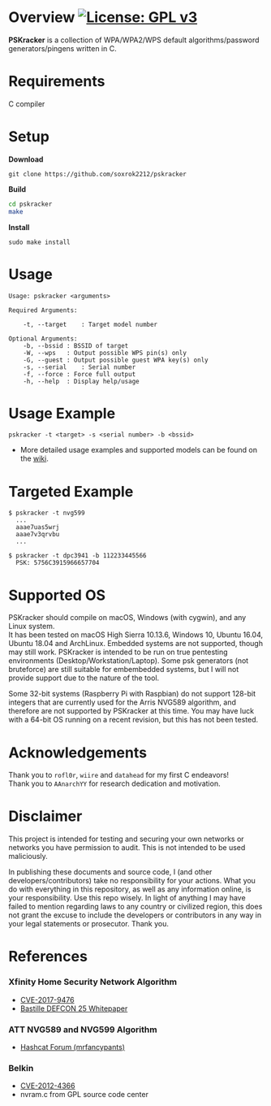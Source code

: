 # Overview [![License: GPL v3](https://img.shields.io/badge/License-GPL%20v3-blue.svg)](https://github.com/soxrok2212/PSKracker/blob/master/LICENSE)

**PSKracker** is a collection of WPA/WPA2/WPS default algorithms/password generators/pingens written in C.

# Requirements

C compiler

# Setup

**Download**

`git clone https://github.com/soxrok2212/pskracker`

**Build**

```bash
cd pskracker
make
```

**Install**

`sudo make install`

# Usage

```
Usage: pskracker <arguments>

Required Arguments:
	
	-t, --target	: Target model number

Optional Arguments:
	-b, --bssid	: BSSID of target
	-W, --wps	: Output possible WPS pin(s) only
	-G, --guest	: Output possible guest WPA key(s) only
	-s, --serial	: Serial number
	-f, --force	: Force full output
	-h, --help	: Display help/usage
```

# Usage Example

`pskracker -t <target> -s <serial number> -b <bssid>`
* More detailed usage examples and supported models can be found on the [wiki](https://github.com/soxrok2212/PSKracker/wiki/Attack-Types-and-Supported-Models).

# Targeted Example

```
$ pskracker -t nvg599
  ...
  aaae7uas5wrj
  aaae7v3qrvbu
  ...
```

```
$ pskracker -t dpc3941 -b 112233445566
  PSK: 5756C3915966657704
```

# Supported OS

PSKracker should compile on macOS, Windows (with cygwin), and any Linux system.  
It has been tested on macOS High Sierra 10.13.6, Windows 10, Ubuntu 16.04, Ubuntu 18.04 and ArchLinux. 
Embedded systems are not supported, though may still work. PSKracker is intended to be run on true pentesting environments (Desktop/Workstation/Laptop). Some psk generators (not bruteforce) are still suitable for embembedded systems, but I will not provide support due to the nature of the tool.

Some 32-bit systems (Raspberry Pi with Raspbian) do not support 128-bit integers that are currently used for the Arris NVG589 algorithm, and therefore are not supported by PSKracker at this time. You may have luck with a 64-bit OS running on a recent revision, but this has not been tested.

# Acknowledgements

Thank you to `rofl0r`, `wiire` and `datahead` for my first C endeavors!  
Thank you to `AAnarchYY` for research dedication and motivation.

# Disclaimer

This project is intended for testing and securing your own networks or networks you have permission to audit. This is not intended to be used maliciously.

In publishing these documents and source code, I (and other developers/contributors) take no responsibility for your actions. What you do with everything in this repository, as well as any information online, is your responsibility. Use this repo wisely. In light of anything I may have failed to mention regarding laws to any country or civilized region, this does not grant the excuse to include the developers or contributors in any way in your legal statements or prosecutor. Thank you.

# References

### Xfinity Home Security Network Algorithm
* [CVE-2017-9476](https://nvd.nist.gov/vuln/detail/CVE-2017-9476)
* [Bastille DEFCON 25 Whitepaper](https://github.com/BastilleResearch/CableTap/blob/master/doc/pdf/DEFCON-25-Marc-Newlin-CableTap-White-Paper.pdf)

### ATT NVG589 and NVG599 Algorithm
* [Hashcat Forum (mrfancypants)](https://hashcat.net/forum/thread-6170-post-35739.html#pid35739)

### Belkin
* [CVE-2012-4366](https://nvd.nist.gov/vuln/detail/CVE-2012-4366)
* nvram.c from GPL source code center

